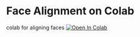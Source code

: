 # Face Alignment on Colab
colab for aligning faces [![Open In Colab](https://colab.research.google.com/assets/colab-badge.svg)](https://colab.research.google.com/github/bycloudai/quick-face-alignment-colab/blob/main/face_alignment.ipynb)
